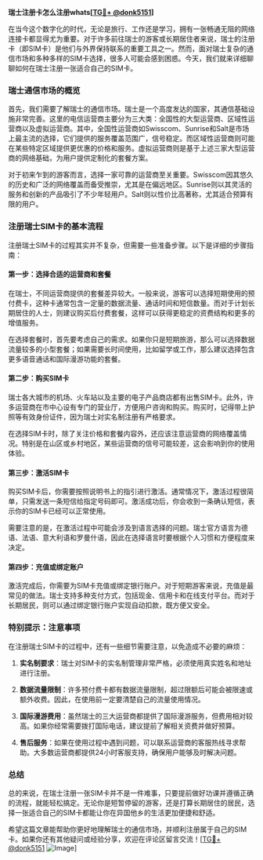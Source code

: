 **瑞士注册卡怎么注册whats[[TG💪+ @donk5151](https://t.me/s/donk5151)]**

在当今这个数字化的时代，无论是旅行、工作还是学习，拥有一张畅通无阻的网络连接卡都显得尤为重要。对于许多前往瑞士的游客或长期居住者来说，瑞士的注册卡（即SIM卡）是他们与外界保持联系的重要工具之一。然而，面对瑞士复杂的通信市场和多种多样的SIM卡选择，很多人可能会感到困惑。今天，我们就来详细聊聊如何在瑞士注册一张适合自己的SIM卡。

### 瑞士通信市场的概览

首先，我们需要了解瑞士的通信市场。瑞士是一个高度发达的国家，其通信基础设施非常完善。这里的电信运营商主要分为三大类：全国性的大型运营商、区域性运营商以及虚拟运营商。其中，全国性运营商如Swisscom、Sunrise和Salt是市场上最主流的选择，它们提供的服务覆盖范围广，信号稳定。而区域性运营商则可能在某些特定区域提供更优惠的价格和服务。虚拟运营商则是基于上述三家大型运营商的网络基础，为用户提供定制化的套餐方案。

对于初来乍到的游客而言，选择一家可靠的运营商至关重要。Swisscom因其悠久的历史和广泛的网络覆盖而备受推崇，尤其是在偏远地区。Sunrise则以其灵活的服务和创新的产品吸引了不少年轻用户。Salt则以性价比高著称，尤其适合预算有限的用户。

### 注册瑞士SIM卡的基本流程

注册瑞士SIM卡的过程其实并不复杂，但需要一些准备步骤。以下是详细的步骤指南：

#### 第一步：选择合适的运营商和套餐

在瑞士，不同运营商提供的套餐差异较大。一般来说，游客可以选择短期使用的预付费卡，这种卡通常包含一定量的数据流量、通话时间和短信数量。而对于计划长期居住的人士，则建议购买后付费套餐，这样可以获得更稳定的资费结构和更多的增值服务。

在选择套餐时，首先要考虑自己的需求。如果你只是短期旅游，那么可以选择数据流量较多的小型套餐；如果需要长时间使用，比如留学或工作，那么建议选择包含更多语音通话和国际漫游功能的套餐。

#### 第二步：购买SIM卡

瑞士各大城市的机场、火车站以及主要的电子产品商店都有出售SIM卡。此外，许多运营商在市中心设有专门的营业厅，方便用户咨询和购买。购买时，记得带上护照等有效身份证件，因为瑞士对实名制注册有严格要求。

在选择SIM卡时，除了关注价格和套餐内容外，还应该注意运营商的网络覆盖情况。特别是在山区或乡村地区，某些运营商的信号可能较差，这会影响到你的使用体验。

#### 第三步：激活SIM卡

购买SIM卡后，你需要按照说明书上的指引进行激活。通常情况下，激活过程很简单，只需发送一条短信给指定号码即可。激活成功后，你会收到一条确认短信，表示你的SIM卡已经可以正常使用。

需要注意的是，在激活过程中可能会涉及到语言选择的问题。瑞士官方语言为德语、法语、意大利语和罗曼什语，因此在选择语言时要根据个人习惯和方便程度来决定。

#### 第四步：充值或绑定账户

激活完成后，你需要为SIM卡充值或绑定银行账户。对于短期游客来说，充值是最常见的做法。瑞士支持多种支付方式，包括现金、信用卡和在线支付平台。而对于长期居民，则可以通过绑定银行账户实现自动扣款，既方便又安全。

### 特别提示：注意事项

在注册瑞士SIM卡的过程中，还有一些细节需要注意，以免造成不必要的麻烦：

1. **实名制要求**：瑞士对SIM卡的实名制管理非常严格，必须使用真实姓名和地址进行注册。
   
2. **数据流量限制**：许多预付费卡都有数据流量限制，超过限额后可能会被限速或额外收费。因此，在使用前一定要清楚自己的流量使用情况。

3. **国际漫游费用**：虽然瑞士的三大运营商都提供了国际漫游服务，但费用相对较高。如果你经常需要拨打国际电话，建议提前了解相关资费并做好预算。

4. **售后服务**：如果在使用过程中遇到问题，可以联系运营商的客服热线寻求帮助。大多数运营商都提供24小时客服支持，确保用户能够及时解决问题。

### 总结

总的来说，在瑞士注册一张SIM卡并不是一件难事，只要提前做好功课并遵循正确的流程，就能轻松搞定。无论你是短暂停留的游客，还是打算长期居住的居民，选择一张适合自己的SIM卡都能让你在异国他乡的生活更加便捷和舒适。

希望这篇文章能帮助你更好地理解瑞士的通信市场，并顺利注册属于自己的SIM卡。如果你还有其他疑问或经验分享，欢迎在评论区留言交流！[[TG💪+ @donk5151](https://t.me/s/donk5151) ![Image](https://i.postimg.cc/rwNCRYN7/Snipaste-2025-04-30-17-27-05.png)]